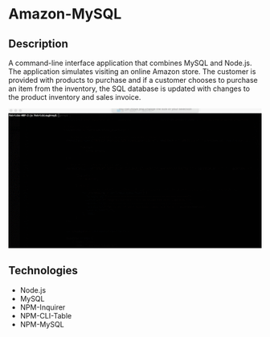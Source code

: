 # Amazon-MySQL

<h2> Description </h2>

A command-line interface application that combines MySQL and Node.js. The application simulates visiting an online Amazon store. The customer is provided with products to purchase and if a customer chooses to purchase an item from the inventory, the SQL database is updated with changes to the product inventory and sales invoice.

![Alt Test](https://github.com/patrickloughrey/Amazon-MySQL/blob/master/images/amazon_gif.gif)

<h2> Technologies </h2>
<ul>
  <li> Node.js </li>
  <li> MySQL </li>
  <li> NPM-Inquirer </li>
  <li> NPM-CLI-Table </li>
  <li> NPM-MySQL </li>
</ul>



